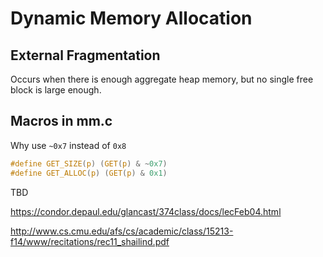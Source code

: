 # Dynamic Memory Allocation



## External Fragmentation

Occurs when there is enough aggregate heap memory, but no single free block is large enough.



## Macros in mm.c

Why use `~0x7` instead of `0x8`

```C
#define GET_SIZE(p) (GET(p) & ~0x7)
#define GET_ALLOC(p) (GET(p) & 0x1)
```









TBD

https://condor.depaul.edu/glancast/374class/docs/lecFeb04.html

http://www.cs.cmu.edu/afs/cs/academic/class/15213-f14/www/recitations/rec11_shailind.pdf